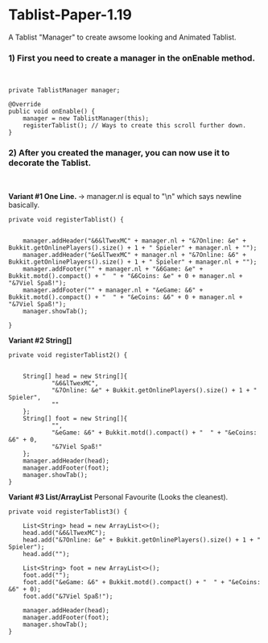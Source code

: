 # Tablist-Paper-1.19
A Tablist "Manager" to create awsome looking and Animated Tablist.


<h3>1) First you need to create a manager in the onEnable method.</h3><br>
    
    private TablistManager manager;

    @Override
    public void onEnable() {
        manager = new TablistManager(this);
        registerTablist(); // Ways to create this scroll further down.
    }


<h3>2) After you created the manager, you can now use it to decorate the Tablist.</h3>
<br>

  <b>Variant #1 One Line. </b>
  -> manager.nl is equal to "\n" which says newline basically.
    
    private void registerTablist() {


        manager.addHeader("&6&lTwexMC" + manager.nl + "&7Online: &e" + Bukkit.getOnlinePlayers().size() + 1 + " Spieler" + manager.nl + "");
        manager.addHeader("&e&lTwexMC" + manager.nl + "&7Online: &6" + Bukkit.getOnlinePlayers().size() + 1 + " Spieler" + manager.nl + "");
        manager.addFooter("" + manager.nl + "&6Game: &e" + Bukkit.motd().compact() + "  " + "&6Coins: &e" + 0 + manager.nl + "&7Viel Spaß!");
        manager.addFooter("" + manager.nl + "&eGame: &6" + Bukkit.motd().compact() + "  " + "&eCoins: &6" + 0 + manager.nl + "&7Viel Spaß!");
        manager.showTab();

    }

    
   <b>Variant #2 String[]</b>
    
    private void registerTablist2() {


        String[] head = new String[]{
                "&6&lTwexMC",
                "&7Online: &e" + Bukkit.getOnlinePlayers().size() + 1 + " Spieler",
                ""
        };
        String[] foot = new String[]{
                "",
                "&eGame: &6" + Bukkit.motd().compact() + "  " + "&eCoins: &6" + 0,
                "&7Viel Spaß!"
        };
        manager.addHeader(head);
        manager.addFooter(foot);
        manager.showTab();
    }

    
   <b>Variant #3 List/ArrayList</b>
  Personal Favourite (Looks the cleanest).
    
    private void registerTablist3() {

        List<String> head = new ArrayList<>();
        head.add("&6&lTwexMC");
        head.add("&7Online: &e" + Bukkit.getOnlinePlayers().size() + 1 + " Spieler");
        head.add("");

        List<String> foot = new ArrayList<>();
        foot.add("");
        foot.add("&eGame: &6" + Bukkit.motd().compact() + "  " + "&eCoins: &6" + 0);
        foot.add("&7Viel Spaß!");

        manager.addHeader(head);
        manager.addFooter(foot);
        manager.showTab();
    }
